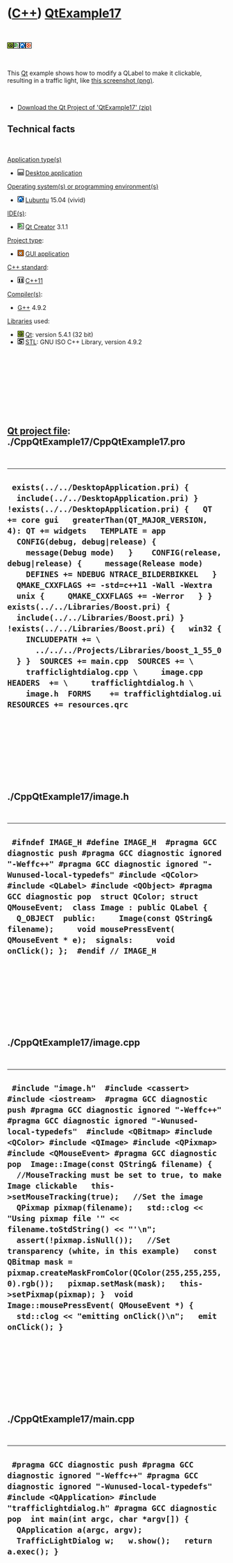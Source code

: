 
 

 

 

 

 

([C++](Cpp.md)) [QtExample17](CppQtExample17.md)
==================================================

 

![Qt](PicQt.png)![Qt
Creator](PicQtCreator.png)![Lubuntu](PicLubuntu.png)![Ubuntu](PicUbuntu.png)

 

This [Qt](CppQt.md) example shows how to modify a QLabel to make it
clickable, resulting in a traffic light, like [this screenshot
(png)](CppQtExample17.png).

 

-   [Download the Qt Project of 'QtExample17' (zip)](CppQtExample17.zip)

Technical facts
---------------

 

[Application type(s)](CppApplication.md)

-   ![Desktop](PicDesktop.png) [Desktop
    application](CppDesktopApplication.md)

[Operating system(s) or programming environment(s)](CppOs.md)

-   ![Lubuntu](PicLubuntu.png) [Lubuntu](CppLubuntu.md) 15.04 (vivid)

[IDE(s)](CppIde.md):

-   ![Qt Creator](PicQtCreator.png) [Qt Creator](CppQtCreator.md) 3.1.1

[Project type](CppQtProjectType.md):

-   ![GUI](PicGui.png) [GUI application](CppGuiApplication.md)

[C++ standard](CppStandard.md):

-   ![C++11](PicCpp11.png) [C++11](Cpp11.md)

[Compiler(s)](CppCompiler.md):

-   [G++](CppGpp.md) 4.9.2

[Libraries](CppLibrary.md) used:

-   ![Qt](PicQt.png) [Qt](CppQt.md): version 5.4.1 (32 bit)
-   ![STL](PicStl.png) [STL](CppStl.md): GNU ISO C++ Library, version
    4.9.2

 

 

 

 

 

[Qt project file](CppQtProjectFile.md): ./CppQtExample17/CppQtExample17.pro
----------------------------------------------------------------------------

 

  -----------------------------------------------------------------------------------------------------------------------------------------------------------------------------------------------------------------------------------------------------------------------------------------------------------------------------------------------------------------------------------------------------------------------------------------------------------------------------------------------------------------------------------------------------------------------------------------------------------------------------------------------------------------------------------------------------------------------------------------------------------------------------------------------------------------------------------------------------------------------------------------------
  ` exists(../../DesktopApplication.pri) {   include(../../DesktopApplication.pri) } !exists(../../DesktopApplication.pri) {   QT += core gui   greaterThan(QT_MAJOR_VERSION, 4): QT += widgets   TEMPLATE = app    CONFIG(debug, debug|release) {     message(Debug mode)   }    CONFIG(release, debug|release) {     message(Release mode)     DEFINES += NDEBUG NTRACE_BILDERBIKKEL   }    QMAKE_CXXFLAGS += -std=c++11 -Wall -Wextra    unix {     QMAKE_CXXFLAGS += -Werror   } }  exists(../../Libraries/Boost.pri) {   include(../../Libraries/Boost.pri) } !exists(../../Libraries/Boost.pri) {   win32 {     INCLUDEPATH += \       ../../../Projects/Libraries/boost_1_55_0   } }  SOURCES += main.cpp  SOURCES += \     trafficlightdialog.cpp \     image.cpp  HEADERS  += \     trafficlightdialog.h \     image.h  FORMS    += trafficlightdialog.ui  RESOURCES += resources.qrc`
  -----------------------------------------------------------------------------------------------------------------------------------------------------------------------------------------------------------------------------------------------------------------------------------------------------------------------------------------------------------------------------------------------------------------------------------------------------------------------------------------------------------------------------------------------------------------------------------------------------------------------------------------------------------------------------------------------------------------------------------------------------------------------------------------------------------------------------------------------------------------------------------------------

 

 

 

 

 

./CppQtExample17/image.h
------------------------

 

  ---------------------------------------------------------------------------------------------------------------------------------------------------------------------------------------------------------------------------------------------------------------------------------------------------------------------------------------------------------------------------------------------------------------------------------------------------------------------------------
  ` #ifndef IMAGE_H #define IMAGE_H  #pragma GCC diagnostic push #pragma GCC diagnostic ignored "-Weffc++" #pragma GCC diagnostic ignored "-Wunused-local-typedefs" #include <QColor> #include <QLabel> #include <QObject> #pragma GCC diagnostic pop  struct QColor; struct QMouseEvent;  class Image : public QLabel {   Q_OBJECT  public:     Image(const QString& filename);     void mousePressEvent( QMouseEvent * e);  signals:     void onClick(); };  #endif // IMAGE_H`
  ---------------------------------------------------------------------------------------------------------------------------------------------------------------------------------------------------------------------------------------------------------------------------------------------------------------------------------------------------------------------------------------------------------------------------------------------------------------------------------

 

 

 

 

 

./CppQtExample17/image.cpp
--------------------------

 

  --------------------------------------------------------------------------------------------------------------------------------------------------------------------------------------------------------------------------------------------------------------------------------------------------------------------------------------------------------------------------------------------------------------------------------------------------------------------------------------------------------------------------------------------------------------------------------------------------------------------------------------------------------------------------------------------------------------------------------------------------------------------------------------------------------------------------------------------------------------------------------------------------------------------
  ` #include "image.h"  #include <cassert> #include <iostream>  #pragma GCC diagnostic push #pragma GCC diagnostic ignored "-Weffc++" #pragma GCC diagnostic ignored "-Wunused-local-typedefs"  #include <QBitmap> #include <QColor> #include <QImage> #include <QPixmap> #include <QMouseEvent> #pragma GCC diagnostic pop  Image::Image(const QString& filename) {   //MouseTracking must be set to true, to make Image clickable   this->setMouseTracking(true);   //Set the image   QPixmap pixmap(filename);   std::clog << "Using pixmap file '" << filename.toStdString() << "'\n";   assert(!pixmap.isNull());   //Set transparency (white, in this example)   const QBitmap mask = pixmap.createMaskFromColor(QColor(255,255,255,0).rgb());   pixmap.setMask(mask);   this->setPixmap(pixmap); }  void Image::mousePressEvent( QMouseEvent *) {   std::clog << "emitting onClick()\n";   emit onClick(); }`
  --------------------------------------------------------------------------------------------------------------------------------------------------------------------------------------------------------------------------------------------------------------------------------------------------------------------------------------------------------------------------------------------------------------------------------------------------------------------------------------------------------------------------------------------------------------------------------------------------------------------------------------------------------------------------------------------------------------------------------------------------------------------------------------------------------------------------------------------------------------------------------------------------------------------

 

 

 

 

 

./CppQtExample17/main.cpp
-------------------------

 

  -------------------------------------------------------------------------------------------------------------------------------------------------------------------------------------------------------------------------------------------------------------------------------------------------------------------------------------------------
  ` #pragma GCC diagnostic push #pragma GCC diagnostic ignored "-Weffc++" #pragma GCC diagnostic ignored "-Wunused-local-typedefs" #include <QApplication> #include "trafficlightdialog.h" #pragma GCC diagnostic pop  int main(int argc, char *argv[]) {   QApplication a(argc, argv);   TrafficLightDialog w;   w.show();   return a.exec(); }`
  -------------------------------------------------------------------------------------------------------------------------------------------------------------------------------------------------------------------------------------------------------------------------------------------------------------------------------------------------

 

 

 

 

 

./CppQtExample17/trafficlightdialog.h
-------------------------------------

 

  ---------------------------------------------------------------------------------------------------------------------------------------------------------------------------------------------------------------------------------------------------------------------------------------------------------------------------------------------------------------------------------------------------------------------------------------------------------------------------------------------------------------------------------------------------------------------------------------------------------------------------------------------------------------------------------------------------------------------------------------------------------------------------------------------------------------------------------------------------------------------------------------------------------------------------------------------------------------------------------------------------------------------------------------------------------------------------------------------------------------------------------------------------------------------------------------------------------------------------------------------
  ` #ifndef TRAFFICLIGHTDIALOG_H #define TRAFFICLIGHTDIALOG_H  #pragma GCC diagnostic push #pragma GCC diagnostic ignored "-Weffc++" #pragma GCC diagnostic ignored "-Wunused-local-typedefs" #include <boost/shared_ptr.hpp> #include <QDialog> #pragma GCC diagnostic pop  struct Image;  namespace Ui {   class TrafficLightDialog; }  class TrafficLightDialog : public QDialog {   Q_OBJECT  public:   explicit TrafficLightDialog(QWidget *parent = 0);   TrafficLightDialog(const TrafficLightDialog&) = delete;   TrafficLightDialog& operator=(const TrafficLightDialog&) = delete;   ~TrafficLightDialog();  private:   Ui::TrafficLightDialog *ui;   //Images on the screen   boost::shared_ptr<Image> m_red;   boost::shared_ptr<Image> m_orange;   boost::shared_ptr<Image> m_green;   //Read-only off-screen images   boost::shared_ptr<const Image> m_red_on;   boost::shared_ptr<const Image> m_orange_on;   boost::shared_ptr<const Image> m_green_on;   boost::shared_ptr<const Image> m_red_off;   boost::shared_ptr<const Image> m_orange_off;   boost::shared_ptr<const Image> m_green_off; private slots:   void onRedClicked();   void onOrangeClicked();   void onGreenClicked(); };  #endif // TRAFFICLIGHTDIALOG_H`
  ---------------------------------------------------------------------------------------------------------------------------------------------------------------------------------------------------------------------------------------------------------------------------------------------------------------------------------------------------------------------------------------------------------------------------------------------------------------------------------------------------------------------------------------------------------------------------------------------------------------------------------------------------------------------------------------------------------------------------------------------------------------------------------------------------------------------------------------------------------------------------------------------------------------------------------------------------------------------------------------------------------------------------------------------------------------------------------------------------------------------------------------------------------------------------------------------------------------------------------------------

 

 

 

 

 

./CppQtExample17/trafficlightdialog.cpp
---------------------------------------

 

  ---------------------------------------------------------------------------------------------------------------------------------------------------------------------------------------------------------------------------------------------------------------------------------------------------------------------------------------------------------------------------------------------------------------------------------------------------------------------------------------------------------------------------------------------------------------------------------------------------------------------------------------------------------------------------------------------------------------------------------------------------------------------------------------------------------------------------------------------------------------------------------------------------------------------------------------------------------------------------------------------------------------------------------------------------------------------------------------------------------------------------------------------------------------------------------------------------------------------------------------------------------------------------------------------------------------------------------------------------------------------------------------------------------------------------------------------------------------------------------------------------------------------------------------------------------------------------------------------------------------------------------------------------------------------------------------------------------------------------------------------------------------------------------------------------------------------------------------------------------------------------------------------------------------------------------------------------------------------------------------------------------------------------------------------------------------------------------------------------------------------------------------------------------------------------------------------------------------------------------------------------------------------------------------------------------------
  ` #include "trafficlightdialog.h"  #include <iostream>  #pragma GCC diagnostic push #pragma GCC diagnostic ignored "-Weffc++" #pragma GCC diagnostic ignored "-Wunused-local-typedefs" #include <QVBoxLayout> #include "ui_trafficlightdialog.h" #include "image.h" #pragma GCC diagnostic pop  TrafficLightDialog::TrafficLightDialog(QWidget *parent) :     QDialog(parent),     ui(new Ui::TrafficLightDialog),     m_red(new Image(":/images/RedOff64x64.png")),     m_orange(new Image(":/images/OrangeOff64x64.png")),     m_green(new Image(":/images/GreenOff64x64.png")),     m_red_on(new Image(":/images/Red64x64.png")),     m_orange_on(new Image(":/images/Orange64x64.png")),     m_green_on(new Image(":/images/Green64x64.png")),     m_red_off(new Image(":/images/RedOff64x64.png")),     m_orange_off(new Image(":/images/OrangeOff64x64.png")),     m_green_off(new Image(":/images/GreenOff64x64.png"))     //m_red_on(false),     //m_orange_on(false),     //m_green_on(false)  {   ui->setupUi(this);    m_red->setAlignment(Qt::AlignHCenter);   m_orange->setAlignment(Qt::AlignHCenter);   m_green->setAlignment(Qt::AlignHCenter);   QVBoxLayout * layout = new QVBoxLayout(this);    layout->addWidget(m_red.get());   layout->addWidget(m_orange.get());   layout->addWidget(m_green.get());    m_red->connect(m_red.get(),SIGNAL(onClick()),this,SLOT(onRedClicked()));   m_red->connect(m_orange.get(),SIGNAL(onClick()),this,SLOT(onOrangeClicked()));   m_red->connect(m_green.get(),SIGNAL(onClick()),this,SLOT(onGreenClicked()));  }  TrafficLightDialog::~TrafficLightDialog() {   delete ui; }  void TrafficLightDialog::onRedClicked() {   std::clog << "Red clicked\n";   m_red->setPixmap(*m_red_on->pixmap());   m_orange->setPixmap(*m_orange_off->pixmap());   m_green->setPixmap(*m_green_off->pixmap()); }  void TrafficLightDialog::onOrangeClicked() {   std::clog << "Orange clicked\n";   m_red->setPixmap(*m_red_off->pixmap());   m_orange->setPixmap(*m_orange_on->pixmap());   m_green->setPixmap(*m_green_off->pixmap()); }  void TrafficLightDialog::onGreenClicked() {   std::clog << "Green clicked\n";   m_red->setPixmap(*m_red_off->pixmap());   m_orange->setPixmap(*m_orange_off->pixmap());   m_green->setPixmap(*m_green_on->pixmap()); }`
  ---------------------------------------------------------------------------------------------------------------------------------------------------------------------------------------------------------------------------------------------------------------------------------------------------------------------------------------------------------------------------------------------------------------------------------------------------------------------------------------------------------------------------------------------------------------------------------------------------------------------------------------------------------------------------------------------------------------------------------------------------------------------------------------------------------------------------------------------------------------------------------------------------------------------------------------------------------------------------------------------------------------------------------------------------------------------------------------------------------------------------------------------------------------------------------------------------------------------------------------------------------------------------------------------------------------------------------------------------------------------------------------------------------------------------------------------------------------------------------------------------------------------------------------------------------------------------------------------------------------------------------------------------------------------------------------------------------------------------------------------------------------------------------------------------------------------------------------------------------------------------------------------------------------------------------------------------------------------------------------------------------------------------------------------------------------------------------------------------------------------------------------------------------------------------------------------------------------------------------------------------------------------------------------------------------------

 

 

 

 

 

 

